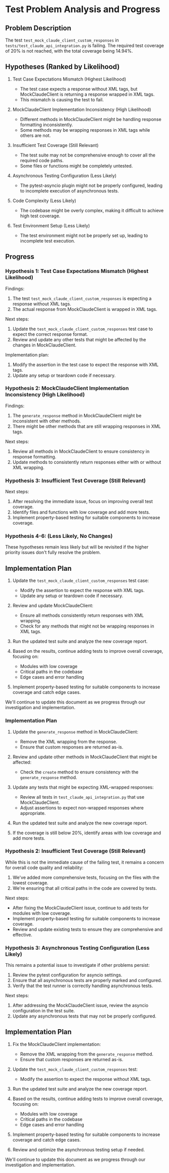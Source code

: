 # Test Problem Analysis and Progress

## Problem Description
The test `test_mock_claude_client_custom_responses` in `tests/test_claude_api_integration.py` is failing. The required test coverage of 20% is not reached, with the total coverage being 14.94%.

## Hypotheses (Ranked by Likelihood)

1. Test Case Expectations Mismatch (Highest Likelihood)
   - The test case expects a response without XML tags, but MockClaudeClient is returning a response wrapped in XML tags.
   - This mismatch is causing the test to fail.

2. MockClaudeClient Implementation Inconsistency (High Likelihood)
   - Different methods in MockClaudeClient might be handling response formatting inconsistently.
   - Some methods may be wrapping responses in XML tags while others are not.

3. Insufficient Test Coverage (Still Relevant)
   - The test suite may not be comprehensive enough to cover all the required code paths.
   - Some files or functions might be completely untested.

4. Asynchronous Testing Configuration (Less Likely)
   - The pytest-asyncio plugin might not be properly configured, leading to incomplete execution of asynchronous tests.

5. Code Complexity (Less Likely)
   - The codebase might be overly complex, making it difficult to achieve high test coverage.

6. Test Environment Setup (Less Likely)
   - The test environment might not be properly set up, leading to incomplete test execution.

## Progress

### Hypothesis 1: Test Case Expectations Mismatch (Highest Likelihood)

Findings:
1. The test `test_mock_claude_client_custom_responses` is expecting a response without XML tags.
2. The actual response from MockClaudeClient is wrapped in XML tags.

Next steps:
1. Update the `test_mock_claude_client_custom_responses` test case to expect the correct response format.
2. Review and update any other tests that might be affected by the changes in MockClaudeClient.

Implementation plan:
1. Modify the assertion in the test case to expect the response with XML tags.
2. Update any setup or teardown code if necessary.

### Hypothesis 2: MockClaudeClient Implementation Inconsistency (High Likelihood)

Findings:
1. The `generate_response` method in MockClaudeClient might be inconsistent with other methods.
2. There might be other methods that are still wrapping responses in XML tags.

Next steps:
1. Review all methods in MockClaudeClient to ensure consistency in response formatting.
2. Update methods to consistently return responses either with or without XML wrapping.

### Hypothesis 3: Insufficient Test Coverage (Still Relevant)

Next steps:
1. After resolving the immediate issue, focus on improving overall test coverage.
2. Identify files and functions with low coverage and add more tests.
3. Implement property-based testing for suitable components to increase coverage.

### Hypothesis 4-6: (Less Likely, No Changes)

These hypotheses remain less likely but will be revisited if the higher priority issues don't fully resolve the problem.

## Implementation Plan

1. Update the `test_mock_claude_client_custom_responses` test case:
   - Modify the assertion to expect the response with XML tags.
   - Update any setup or teardown code if necessary.

2. Review and update MockClaudeClient:
   - Ensure all methods consistently return responses with XML wrapping.
   - Check for any methods that might not be wrapping responses in XML tags.

3. Run the updated test suite and analyze the new coverage report.

4. Based on the results, continue adding tests to improve overall coverage, focusing on:
   - Modules with low coverage
   - Critical paths in the codebase
   - Edge cases and error handling

5. Implement property-based testing for suitable components to increase coverage and catch edge cases.

We'll continue to update this document as we progress through our investigation and implementation.

### Implementation Plan

1. Update the `generate_response` method in MockClaudeClient:
   - Remove the XML wrapping from the response.
   - Ensure that custom responses are returned as-is.

2. Review and update other methods in MockClaudeClient that might be affected:
   - Check the `create` method to ensure consistency with the `generate_response` method.

3. Update any tests that might be expecting XML-wrapped responses:
   - Review all tests in `test_claude_api_integration.py` that use MockClaudeClient.
   - Adjust assertions to expect non-wrapped responses where appropriate.

4. Run the updated test suite and analyze the new coverage report.

5. If the coverage is still below 20%, identify areas with low coverage and add more tests.

### Hypothesis 2: Insufficient Test Coverage (Still Relevant)

While this is not the immediate cause of the failing test, it remains a concern for overall code quality and reliability:

1. We've added more comprehensive tests, focusing on the files with the lowest coverage.
2. We're ensuring that all critical paths in the code are covered by tests.

Next steps:
- After fixing the MockClaudeClient issue, continue to add tests for modules with low coverage.
- Implement property-based testing for suitable components to increase coverage.
- Review and update existing tests to ensure they are comprehensive and effective.

### Hypothesis 3: Asynchronous Testing Configuration (Less Likely)

This remains a potential issue to investigate if other problems persist:

1. Review the pytest configuration for asyncio settings.
2. Ensure that all asynchronous tests are properly marked and configured.
3. Verify that the test runner is correctly handling asynchronous tests.

Next steps:
1. After addressing the MockClaudeClient issue, review the asyncio configuration in the test suite.
2. Update any asynchronous tests that may not be properly configured.

## Implementation Plan

1. Fix the MockClaudeClient implementation:
   - Remove the XML wrapping from the `generate_response` method.
   - Ensure that custom responses are returned as-is.

2. Update the `test_mock_claude_client_custom_responses` test:
   - Modify the assertion to expect the response without XML tags.

3. Run the updated test suite and analyze the new coverage report.

4. Based on the results, continue adding tests to improve overall coverage, focusing on:
   - Modules with low coverage
   - Critical paths in the codebase
   - Edge cases and error handling

5. Implement property-based testing for suitable components to increase coverage and catch edge cases.

6. Review and optimize the asynchronous testing setup if needed.

We'll continue to update this document as we progress through our investigation and implementation.
